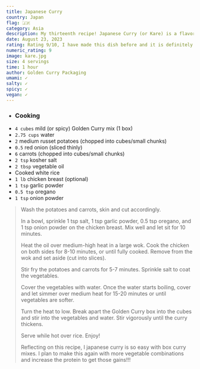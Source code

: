 ```yaml
---
title: Japanese Curry
country: Japan
flag: 🇯🇵
category: Asia
description: My thirteenth recipe! Japanese Curry (or Kare) is a flavorful and well-liked dish for any occasion. I cooked it this time for my meal prep, and it was a great choice. I used a pre-made curry roux and topped it with some flavorful chicken (or no chicken for a vegan alternative). I will definitely be making this again in the future!
date: August 23, 2023
rating: Rating 9/10, I have made this dish before and it is definitely one of my meal prep favorties. Fun fact, I completely forgot Japanese Curry was the national dish when I made this recipe so this was created retroactively. Apologies for the lack of photos!
numeric_rating: 9
image: kare.jpg
size: 4 servings
time: 1 hour
author: Golden Curry Packaging
umami: ✓
salty: ✓
spicy: ✓
vegan: ✓
---
```


- ### Cooking
- `4 cubes` mild (or spicy) Golden Curry mix (1 box)
- `2.75 cups` water
- `2` medium russet potatoes (chopped into cubes/small chunks)
- `0.5` red onion (sliced thinly)
- `6` carrots (chopped into cubes/small chunks)
- `2 tsp` kosher salt
- `2 tbsp` vegetable oil
- Cooked white rice
- `1 lb` chicken breast (optional)
- `1 tsp` garlic powder
- `0.5 tsp` oregano
- `1 tsp` onion powder

> Wash the potatoes and carrots, skin and cut accordingly. 
>
> In a bowl, sprinkle 1 tsp salt, 1 tsp garlic powder, 0.5 tsp oregano, and 1 tsp onion powder on the chicken breast. Mix well and let sit for 10 minutes.
> 
> Heat the oil over medium-high heat in a large wok. Cook the chicken on both sides for 8-10 minutes, or until fully cooked. Remove from the wok and set aside (cut into slices).
> 
> Stir fry the potatoes and carrots for 5-7 minutes. Sprinkle salt to coat the vegetables.
>
> Cover the vegetables with water. Once the water starts boiling, cover and let simmer over medium heat for 15-20 minutes or until vegetables are softer.
>
> Turn the heat to low. Break apart the Golden Curry box into the cubes and stir into the vegetables and water. Stir vigorously until the curry thickens.
>
> Serve while hot over rice. Enjoy!
>
> Reflecting on this recipe, I japanese curry is so easy with box curry mixes. I plan to make this again with more vegetable combinations and increase the protein to get those gains!!!
